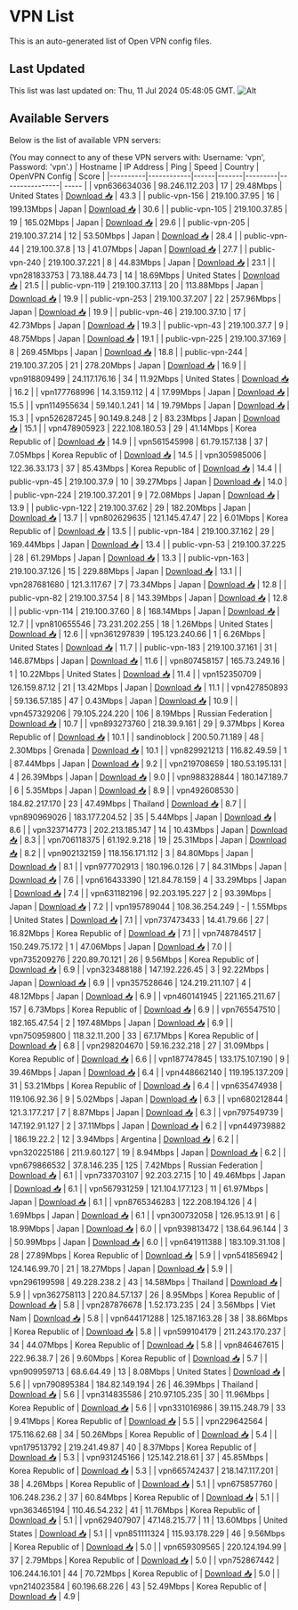 # VPN List

This is an auto-generated list of Open VPN config files.

## Last Updated

This list was last updated on: Thu, 11 Jul 2024 05:48:05 GMT.
![Alt](https://repobeats.axiom.co/api/embed/186b98318ef1479477931607c1ad7d823f12451f.svg "Repobeats analytics image")

## Available Servers

Below is the list of available VPN servers:

(You may connect to any of these VPN servers with: Username: 'vpn', Password: 'vpn'.)
| Hostname | IP Address | Ping | Speed | Country | OpenVPN Config | Score |
|----------|------------|------|-------|---------|----------------| ----- |
| vpn636634036 | 98.246.112.203 | 17 | 29.48Mbps | United States | [Download 📥](./configs/server_0_US.ovpn) | 43.3 |
| public-vpn-156 | 219.100.37.95 | 16 | 199.13Mbps | Japan | [Download 📥](./configs/server_1_JP.ovpn) | 30.6 |
| public-vpn-105 | 219.100.37.85 | 19 | 165.02Mbps | Japan | [Download 📥](./configs/server_2_JP.ovpn) | 29.6 |
| public-vpn-205 | 219.100.37.214 | 12 | 53.50Mbps | Japan | [Download 📥](./configs/server_3_JP.ovpn) | 28.4 |
| public-vpn-44 | 219.100.37.8 | 13 | 41.07Mbps | Japan | [Download 📥](./configs/server_4_JP.ovpn) | 27.7 |
| public-vpn-240 | 219.100.37.221 | 8 | 44.83Mbps | Japan | [Download 📥](./configs/server_5_JP.ovpn) | 23.1 |
| vpn281833753 | 73.188.44.73 | 14 | 18.69Mbps | United States | [Download 📥](./configs/server_6_US.ovpn) | 21.5 |
| public-vpn-119 | 219.100.37.113 | 20 | 113.88Mbps | Japan | [Download 📥](./configs/server_7_JP.ovpn) | 19.9 |
| public-vpn-253 | 219.100.37.207 | 22 | 257.96Mbps | Japan | [Download 📥](./configs/server_8_JP.ovpn) | 19.9 |
| public-vpn-46 | 219.100.37.10 | 17 | 42.73Mbps | Japan | [Download 📥](./configs/server_9_JP.ovpn) | 19.3 |
| public-vpn-43 | 219.100.37.7 | 9 | 48.75Mbps | Japan | [Download 📥](./configs/server_10_JP.ovpn) | 19.1 |
| public-vpn-225 | 219.100.37.169 | 8 | 269.45Mbps | Japan | [Download 📥](./configs/server_11_JP.ovpn) | 18.8 |
| public-vpn-244 | 219.100.37.205 | 21 | 278.20Mbps | Japan | [Download 📥](./configs/server_12_JP.ovpn) | 16.9 |
| vpn918809499 | 24.117.176.16 | 34 | 11.92Mbps | United States | [Download 📥](./configs/server_13_US.ovpn) | 16.2 |
| vpn177768996 | 14.3.159.112 | 4 | 17.99Mbps | Japan | [Download 📥](./configs/server_14_JP.ovpn) | 15.5 |
| vpn114955634 | 59.140.1.241 | 14 | 19.79Mbps | Japan | [Download 📥](./configs/server_15_JP.ovpn) | 15.3 |
| vpn526287245 | 90.149.8.248 | 2 | 83.23Mbps | Japan | [Download 📥](./configs/server_16_JP.ovpn) | 15.1 |
| vpn478905923 | 222.108.180.53 | 29 | 41.14Mbps | Korea Republic of | [Download 📥](./configs/server_17_KR.ovpn) | 14.9 |
| vpn561545998 | 61.79.157.138 | 37 | 7.05Mbps | Korea Republic of | [Download 📥](./configs/server_18_KR.ovpn) | 14.5 |
| vpn305985006 | 122.36.33.173 | 37 | 85.43Mbps | Korea Republic of | [Download 📥](./configs/server_19_KR.ovpn) | 14.4 |
| public-vpn-45 | 219.100.37.9 | 10 | 39.27Mbps | Japan | [Download 📥](./configs/server_20_JP.ovpn) | 14.0 |
| public-vpn-224 | 219.100.37.201 | 9 | 72.08Mbps | Japan | [Download 📥](./configs/server_21_JP.ovpn) | 13.9 |
| public-vpn-122 | 219.100.37.62 | 29 | 182.20Mbps | Japan | [Download 📥](./configs/server_22_JP.ovpn) | 13.7 |
| vpn802629635 | 121.145.47.47 | 22 | 6.01Mbps | Korea Republic of | [Download 📥](./configs/server_23_KR.ovpn) | 13.5 |
| public-vpn-184 | 219.100.37.162 | 29 | 169.44Mbps | Japan | [Download 📥](./configs/server_24_JP.ovpn) | 13.4 |
| public-vpn-53 | 219.100.37.225 | 28 | 61.29Mbps | Japan | [Download 📥](./configs/server_25_JP.ovpn) | 13.3 |
| public-vpn-163 | 219.100.37.126 | 15 | 229.88Mbps | Japan | [Download 📥](./configs/server_26_JP.ovpn) | 13.1 |
| vpn287681680 | 121.3.117.67 | 7 | 73.34Mbps | Japan | [Download 📥](./configs/server_27_JP.ovpn) | 12.8 |
| public-vpn-82 | 219.100.37.54 | 8 | 143.39Mbps | Japan | [Download 📥](./configs/server_28_JP.ovpn) | 12.8 |
| public-vpn-114 | 219.100.37.60 | 8 | 168.14Mbps | Japan | [Download 📥](./configs/server_29_JP.ovpn) | 12.7 |
| vpn810655546 | 73.231.202.255 | 18 | 1.26Mbps | United States | [Download 📥](./configs/server_30_US.ovpn) | 12.6 |
| vpn361297839 | 195.123.240.66 | 1 | 6.26Mbps | United States | [Download 📥](./configs/server_31_US.ovpn) | 11.7 |
| public-vpn-183 | 219.100.37.161 | 31 | 146.87Mbps | Japan | [Download 📥](./configs/server_32_JP.ovpn) | 11.6 |
| vpn807458157 | 165.73.249.16 | 1 | 10.22Mbps | United States | [Download 📥](./configs/server_33_US.ovpn) | 11.4 |
| vpn152350709 | 126.159.87.12 | 21 | 13.42Mbps | Japan | [Download 📥](./configs/server_34_JP.ovpn) | 11.1 |
| vpn427850893 | 59.136.57.185 | 47 | 0.43Mbps | Japan | [Download 📥](./configs/server_35_JP.ovpn) | 10.9 |
| vpn457329206 | 79.105.224.220 | 106 | 8.19Mbps | Russian Federation | [Download 📥](./configs/server_36_RU.ovpn) | 10.7 |
| vpn893273760 | 218.39.9.161 | 29 | 9.37Mbps | Korea Republic of | [Download 📥](./configs/server_37_KR.ovpn) | 10.1 |
| sandinoblock | 200.50.71.189 | 48 | 2.30Mbps | Grenada | [Download 📥](./configs/server_38_GD.ovpn) | 10.1 |
| vpn829921213 | 116.82.49.59 | 1 | 87.44Mbps | Japan | [Download 📥](./configs/server_39_JP.ovpn) | 9.2 |
| vpn219708659 | 180.53.195.131 | 4 | 26.39Mbps | Japan | [Download 📥](./configs/server_40_JP.ovpn) | 9.0 |
| vpn988328844 | 180.147.189.7 | 6 | 5.35Mbps | Japan | [Download 📥](./configs/server_41_JP.ovpn) | 8.9 |
| vpn492608530 | 184.82.217.170 | 23 | 47.49Mbps | Thailand | [Download 📥](./configs/server_42_TH.ovpn) | 8.7 |
| vpn890969026 | 183.177.204.52 | 35 | 5.44Mbps | Japan | [Download 📥](./configs/server_43_JP.ovpn) | 8.6 |
| vpn323714773 | 202.213.185.147 | 14 | 10.43Mbps | Japan | [Download 📥](./configs/server_44_JP.ovpn) | 8.3 |
| vpn706118375 | 61.192.9.218 | 19 | 25.31Mbps | Japan | [Download 📥](./configs/server_45_JP.ovpn) | 8.2 |
| vpn902132159 | 118.156.171.112 | 3 | 84.80Mbps | Japan | [Download 📥](./configs/server_46_JP.ovpn) | 8.1 |
| vpn977702913 | 180.196.0.126 | 7 | 84.31Mbps | Japan | [Download 📥](./configs/server_47_JP.ovpn) | 7.6 |
| vpn616433390 | 121.84.78.159 | 4 | 33.29Mbps | Japan | [Download 📥](./configs/server_48_JP.ovpn) | 7.4 |
| vpn631182196 | 92.203.195.227 | 2 | 93.39Mbps | Japan | [Download 📥](./configs/server_49_JP.ovpn) | 7.2 |
| vpn195789044 | 108.36.254.249 | - | 1.55Mbps | United States | [Download 📥](./configs/server_50_US.ovpn) | 7.1 |
| vpn737473433 | 14.41.79.66 | 27 | 16.82Mbps | Korea Republic of | [Download 📥](./configs/server_51_KR.ovpn) | 7.1 |
| vpn748784517 | 150.249.75.172 | 1 | 47.06Mbps | Japan | [Download 📥](./configs/server_52_JP.ovpn) | 7.0 |
| vpn735209276 | 220.89.70.121 | 26 | 9.56Mbps | Korea Republic of | [Download 📥](./configs/server_53_KR.ovpn) | 6.9 |
| vpn323488188 | 147.192.226.45 | 3 | 92.22Mbps | Japan | [Download 📥](./configs/server_54_JP.ovpn) | 6.9 |
| vpn357528646 | 124.219.211.107 | 4 | 48.12Mbps | Japan | [Download 📥](./configs/server_55_JP.ovpn) | 6.9 |
| vpn460141945 | 221.165.211.67 | 157 | 6.73Mbps | Korea Republic of | [Download 📥](./configs/server_56_KR.ovpn) | 6.9 |
| vpn765547510 | 182.165.47.54 | 2 | 197.48Mbps | Japan | [Download 📥](./configs/server_57_JP.ovpn) | 6.9 |
| vpn750959800 | 118.32.11.200 | 33 | 67.17Mbps | Korea Republic of | [Download 📥](./configs/server_58_KR.ovpn) | 6.8 |
| vpn298204670 | 59.16.232.218 | 27 | 31.09Mbps | Korea Republic of | [Download 📥](./configs/server_59_KR.ovpn) | 6.6 |
| vpn187747845 | 133.175.107.190 | 9 | 39.46Mbps | Japan | [Download 📥](./configs/server_60_JP.ovpn) | 6.4 |
| vpn448662140 | 119.195.137.209 | 31 | 53.21Mbps | Korea Republic of | [Download 📥](./configs/server_61_KR.ovpn) | 6.4 |
| vpn635474938 | 119.106.92.36 | 9 | 5.02Mbps | Japan | [Download 📥](./configs/server_62_JP.ovpn) | 6.3 |
| vpn680212844 | 121.3.177.217 | 7 | 8.87Mbps | Japan | [Download 📥](./configs/server_63_JP.ovpn) | 6.3 |
| vpn797549739 | 147.192.91.127 | 2 | 37.11Mbps | Japan | [Download 📥](./configs/server_64_JP.ovpn) | 6.2 |
| vpn449739882 | 186.19.22.2 | 12 | 3.94Mbps | Argentina | [Download 📥](./configs/server_65_AR.ovpn) | 6.2 |
| vpn320225186 | 211.9.60.127 | 19 | 8.94Mbps | Japan | [Download 📥](./configs/server_66_JP.ovpn) | 6.2 |
| vpn679866532 | 37.8.146.235 | 125 | 7.42Mbps | Russian Federation | [Download 📥](./configs/server_67_RU.ovpn) | 6.1 |
| vpn733703107 | 92.203.27.15 | 10 | 49.46Mbps | Japan | [Download 📥](./configs/server_68_JP.ovpn) | 6.1 |
| vpn567931259 | 121.104.177.123 | 11 | 61.97Mbps | Japan | [Download 📥](./configs/server_69_JP.ovpn) | 6.1 |
| vpn8765346283 | 122.208.194.126 | 4 | 1.69Mbps | Japan | [Download 📥](./configs/server_70_JP.ovpn) | 6.1 |
| vpn300732058 | 126.95.13.91 | 6 | 18.99Mbps | Japan | [Download 📥](./configs/server_71_JP.ovpn) | 6.0 |
| vpn939813472 | 138.64.96.144 | 3 | 50.99Mbps | Japan | [Download 📥](./configs/server_72_JP.ovpn) | 6.0 |
| vpn641911388 | 183.109.31.108 | 28 | 27.89Mbps | Korea Republic of | [Download 📥](./configs/server_73_KR.ovpn) | 5.9 |
| vpn541856942 | 124.146.99.70 | 21 | 18.27Mbps | Japan | [Download 📥](./configs/server_74_JP.ovpn) | 5.9 |
| vpn296199598 | 49.228.238.2 | 43 | 14.58Mbps | Thailand | [Download 📥](./configs/server_75_TH.ovpn) | 5.9 |
| vpn362758113 | 220.84.57.137 | 26 | 8.95Mbps | Korea Republic of | [Download 📥](./configs/server_76_KR.ovpn) | 5.8 |
| vpn287876678 | 1.52.173.235 | 24 | 3.56Mbps | Viet Nam | [Download 📥](./configs/server_77_VN.ovpn) | 5.8 |
| vpn644171288 | 125.187.163.28 | 38 | 38.86Mbps | Korea Republic of | [Download 📥](./configs/server_78_KR.ovpn) | 5.8 |
| vpn599104179 | 211.243.170.237 | 34 | 44.07Mbps | Korea Republic of | [Download 📥](./configs/server_79_KR.ovpn) | 5.8 |
| vpn846467615 | 222.96.38.7 | 26 | 9.60Mbps | Korea Republic of | [Download 📥](./configs/server_80_KR.ovpn) | 5.7 |
| vpn909959713 | 68.6.64.49 | 13 | 8.08Mbps | United States | [Download 📥](./configs/server_81_US.ovpn) | 5.6 |
| vpn790895384 | 184.82.149.194 | 26 | 46.39Mbps | Thailand | [Download 📥](./configs/server_82_TH.ovpn) | 5.6 |
| vpn314835586 | 210.97.105.235 | 30 | 11.96Mbps | Korea Republic of | [Download 📥](./configs/server_83_KR.ovpn) | 5.6 |
| vpn331016986 | 39.115.248.79 | 33 | 9.41Mbps | Korea Republic of | [Download 📥](./configs/server_84_KR.ovpn) | 5.5 |
| vpn229642564 | 175.116.62.68 | 34 | 50.26Mbps | Korea Republic of | [Download 📥](./configs/server_85_KR.ovpn) | 5.4 |
| vpn179513792 | 219.241.49.87 | 40 | 8.37Mbps | Korea Republic of | [Download 📥](./configs/server_86_KR.ovpn) | 5.3 |
| vpn931245166 | 125.142.218.61 | 37 | 45.85Mbps | Korea Republic of | [Download 📥](./configs/server_87_KR.ovpn) | 5.3 |
| vpn665742437 | 218.147.117.201 | 38 | 4.26Mbps | Korea Republic of | [Download 📥](./configs/server_88_KR.ovpn) | 5.1 |
| vpn675857760 | 106.248.236.2 | 37 | 60.84Mbps | Korea Republic of | [Download 📥](./configs/server_89_KR.ovpn) | 5.1 |
| vpn363465194 | 110.46.54.232 | 41 | 11.76Mbps | Korea Republic of | [Download 📥](./configs/server_90_KR.ovpn) | 5.1 |
| vpn629407907 | 47.148.215.77 | 11 | 13.60Mbps | United States | [Download 📥](./configs/server_91_US.ovpn) | 5.1 |
| vpn851111324 | 115.93.178.229 | 46 | 9.56Mbps | Korea Republic of | [Download 📥](./configs/server_92_KR.ovpn) | 5.0 |
| vpn659309565 | 220.124.194.99 | 37 | 2.79Mbps | Korea Republic of | [Download 📥](./configs/server_93_KR.ovpn) | 5.0 |
| vpn752867442 | 106.244.16.101 | 44 | 70.72Mbps | Korea Republic of | [Download 📥](./configs/server_94_KR.ovpn) | 5.0 |
| vpn214023584 | 60.196.68.226 | 43 | 52.49Mbps | Korea Republic of | [Download 📥](./configs/server_95_KR.ovpn) | 4.9 |
